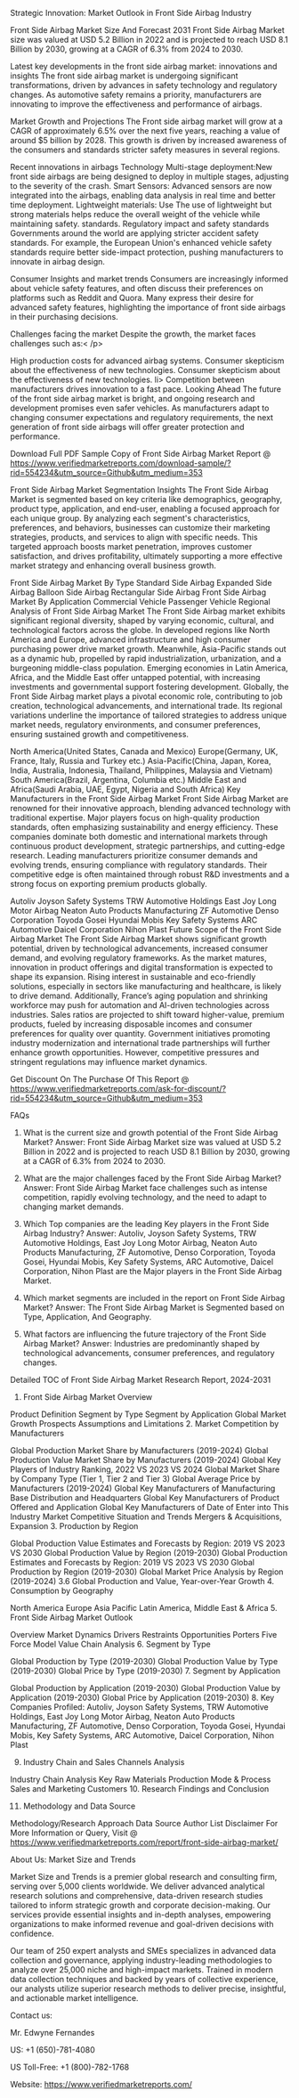 Strategic Innovation: Market Outlook in Front Side Airbag Industry


Front Side Airbag Market Size And Forecast 2031
Front Side Airbag Market size was valued at USD 5.2 Billion in 2022 and is projected to reach USD 8.1 Billion by 2030, growing at a CAGR of 6.3% from 2024 to 2030.

Latest key developments in the front side airbag market: innovations and insights
The front side airbag market is undergoing significant transformations, driven by advances in safety technology and regulatory changes. As automotive safety remains a priority, manufacturers are innovating to improve the effectiveness and performance of airbags.

Market Growth and Projections
The Front side airbag market will grow at a CAGR of approximately 6.5% over the next five years, reaching a value of around $5 billion by 2028. This growth is driven by increased awareness of the consumers and standards stricter safety measures in several regions.

Recent innovations in airbags Technology
Multi-stage deployment:New front side airbags are being designed to deploy in multiple stages, adjusting to the severity of the crash.
Smart Sensors: Advanced sensors are now integrated into the airbags, enabling data analysis in real time and better time deployment.
Lightweight materials: Use The use of lightweight but strong materials helps reduce the overall weight of the vehicle while maintaining safety. standards.
Regulatory impact and safety standards
Governments around the world are applying stricter accident safety standards. For example, the European Union's enhanced vehicle safety standards require better side-impact protection, pushing manufacturers to innovate in airbag design.

Consumer Insights and market trends
Consumers are increasingly informed about vehicle safety features, and often discuss their preferences on platforms such as Reddit and Quora. Many express their desire for advanced safety features, highlighting the importance of front side airbags in their purchasing decisions.

Challenges facing the market
Despite the growth, the market faces challenges such as:< /p>

High production costs for advanced airbag systems.
Consumer skepticism about the effectiveness of new technologies.
Consumer skepticism about the effectiveness of new technologies.
li>
Competition between manufacturers drives innovation to a fast pace.
Looking Ahead
The future of the front side airbag market is bright, and ongoing research and development promises even safer vehicles. As manufacturers adapt to changing consumer expectations and regulatory requirements, the next generation of front side airbags will offer greater protection and performance.

Download Full PDF Sample Copy of Front Side Airbag Market Report @ https://www.verifiedmarketreports.com/download-sample/?rid=554234&utm_source=Github&utm_medium=353

Front Side Airbag Market Segmentation Insights
The Front Side Airbag Market is segmented based on key criteria like demographics, geography, product type, application, and end-user, enabling a focused approach for each unique group. By analyzing each segment's characteristics, preferences, and behaviors, businesses can customize their marketing strategies, products, and services to align with specific needs. This targeted approach boosts market penetration, improves customer satisfaction, and drives profitability, ultimately supporting a more effective market strategy and enhancing overall business growth.

Front Side Airbag Market By Type
Standard Side Airbag
Expanded Side Airbag
Balloon Side Airbag
Rectangular Side Airbag
Front Side Airbag Market By Application
Commercial Vehicle
Passenger Vehicle
Regional Analysis of Front Side Airbag Market
The Front Side Airbag market exhibits significant regional diversity, shaped by varying economic, cultural, and technological factors across the globe. In developed regions like North America and Europe, advanced infrastructure and high consumer purchasing power drive market growth. Meanwhile, Asia-Pacific stands out as a dynamic hub, propelled by rapid industrialization, urbanization, and a burgeoning middle-class population. Emerging economies in Latin America, Africa, and the Middle East offer untapped potential, with increasing investments and governmental support fostering development. Globally, the Front Side Airbag market plays a pivotal economic role, contributing to job creation, technological advancements, and international trade. Its regional variations underline the importance of tailored strategies to address unique market needs, regulatory environments, and consumer preferences, ensuring sustained growth and competitiveness.

North America(United States, Canada and Mexico)
Europe(Germany, UK, France, Italy, Russia and Turkey etc.)
Asia-Pacific(China, Japan, Korea, India, Australia, Indonesia, Thailand, Philippines, Malaysia and Vietnam)
South America(Brazil, Argentina, Columbia etc.)
Middle East and Africa(Saudi Arabia, UAE, Egypt, Nigeria and South Africa)
Key Manufacturers in the Front Side Airbag Market
Front Side Airbag Market are renowned for their innovative approach, blending advanced technology with traditional expertise. Major players focus on high-quality production standards, often emphasizing sustainability and energy efficiency. These companies dominate both domestic and international markets through continuous product development, strategic partnerships, and cutting-edge research. Leading manufacturers prioritize consumer demands and evolving trends, ensuring compliance with regulatory standards. Their competitive edge is often maintained through robust R&D investments and a strong focus on exporting premium products globally.

Autoliv
Joyson Safety Systems
TRW Automotive Holdings
East Joy Long Motor Airbag
Neaton Auto Products Manufacturing
ZF Automotive
Denso Corporation
Toyoda Gosei
Hyundai Mobis
Key Safety Systems
ARC Automotive
Daicel Corporation
Nihon Plast
Future Scope of the Front Side Airbag Market
The Front Side Airbag Market shows significant growth potential, driven by technological advancements, increased consumer demand, and evolving regulatory frameworks. As the market matures, innovation in product offerings and digital transformation is expected to shape its expansion. Rising interest in sustainable and eco-friendly solutions, especially in sectors like manufacturing and healthcare, is likely to drive demand. Additionally, France’s aging population and shrinking workforce may push for automation and AI-driven technologies across industries. Sales ratios are projected to shift toward higher-value, premium products, fueled by increasing disposable incomes and consumer preferences for quality over quantity. Government initiatives promoting industry modernization and international trade partnerships will further enhance growth opportunities. However, competitive pressures and stringent regulations may influence market dynamics.

Get Discount On The Purchase Of This Report @ https://www.verifiedmarketreports.com/ask-for-discount/?rid=554234&utm_source=Github&utm_medium=353

FAQs
1. What is the current size and growth potential of the Front Side Airbag Market?
Answer: Front Side Airbag Market size was valued at USD 5.2 Billion in 2022 and is projected to reach USD 8.1 Billion by 2030, growing at a CAGR of 6.3% from 2024 to 2030.

2. What are the major challenges faced by the Front Side Airbag Market?
Answer: Front Side Airbag Market face challenges such as intense competition, rapidly evolving technology, and the need to adapt to changing market demands.

3. Which Top companies are the leading Key players in the Front Side Airbag Industry?
Answer: Autoliv, Joyson Safety Systems, TRW Automotive Holdings, East Joy Long Motor Airbag, Neaton Auto Products Manufacturing, ZF Automotive, Denso Corporation, Toyoda Gosei, Hyundai Mobis, Key Safety Systems, ARC Automotive, Daicel Corporation, Nihon Plast are the Major players in the Front Side Airbag Market.

4. Which market segments are included in the report on Front Side Airbag Market?
Answer: The Front Side Airbag Market is Segmented based on Type, Application, And Geography.

5. What factors are influencing the future trajectory of the Front Side Airbag Market?
Answer: Industries are predominantly shaped by technological advancements, consumer preferences, and regulatory changes.

Detailed TOC of Front Side Airbag Market Research Report, 2024-2031
1. Front Side Airbag Market Overview

Product Definition
Segment by Type
Segment by Application
Global Market Growth Prospects
Assumptions and Limitations
2. Market Competition by Manufacturers

Global Production Market Share by Manufacturers (2019-2024)
Global Production Value Market Share by Manufacturers (2019-2024)
Global Key Players of Industry Ranking, 2022 VS 2023 VS 2024
Global Market Share by Company Type (Tier 1, Tier 2 and Tier 3)
Global Average Price by Manufacturers (2019-2024)
Global Key Manufacturers of Manufacturing Base Distribution and Headquarters
Global Key Manufacturers of Product Offered and Application
Global Key Manufacturers of Date of Enter into This Industry
Market Competitive Situation and Trends
Mergers & Acquisitions, Expansion
3. Production by Region

Global Production Value Estimates and Forecasts by Region: 2019 VS 2023 VS 2030
Global Production Value by Region (2019-2030)
Global Production Estimates and Forecasts by Region: 2019 VS 2023 VS 2030
Global Production by Region (2019-2030)
Global Market Price Analysis by Region (2019-2024) 3.6 Global Production and Value, Year-over-Year Growth
4. Consumption by Geography

North America
Europe
Asia Pacific
Latin America, Middle East & Africa
5. Front Side Airbag Market Outlook

Overview
Market Dynamics
Drivers
Restraints
Opportunities
Porters Five Force Model
Value Chain Analysis 
6. Segment by Type

Global Production by Type (2019-2030)
Global Production Value by Type (2019-2030)
Global Price by Type (2019-2030)
7. Segment by Application

Global Production by Application (2019-2030)
Global Production Value by Application (2019-2030)
Global Price by Application (2019-2030)
8. Key Companies Profiled: Autoliv, Joyson Safety Systems, TRW Automotive Holdings, East Joy Long Motor Airbag, Neaton Auto Products Manufacturing, ZF Automotive, Denso Corporation, Toyoda Gosei, Hyundai Mobis, Key Safety Systems, ARC Automotive, Daicel Corporation, Nihon Plast

9. Industry Chain and Sales Channels Analysis

Industry Chain Analysis
Key Raw Materials
Production Mode & Process
Sales and Marketing
Customers
10. Research Findings and Conclusion

11. Methodology and Data Source

Methodology/Research Approach
Data Source
Author List
Disclaimer
For More Information or Query, Visit @ https://www.verifiedmarketreports.com/report/front-side-airbag-market/

About Us: Market Size and Trends

Market Size and Trends is a premier global research and consulting firm, serving over 5,000 clients worldwide. We deliver advanced analytical research solutions and comprehensive, data-driven research studies tailored to inform strategic growth and corporate decision-making. Our services provide essential insights and in-depth analyses, empowering organizations to make informed revenue and goal-driven decisions with confidence.

Our team of 250 expert analysts and SMEs specializes in advanced data collection and governance, applying industry-leading methodologies to analyze over 25,000 niche and high-impact markets. Trained in modern data collection techniques and backed by years of collective experience, our analysts utilize superior research methods to deliver precise, insightful, and actionable market intelligence.

Contact us:

Mr. Edwyne Fernandes

US: +1 (650)-781-4080

US Toll-Free: +1 (800)-782-1768

Website: https://www.verifiedmarketreports.com/
